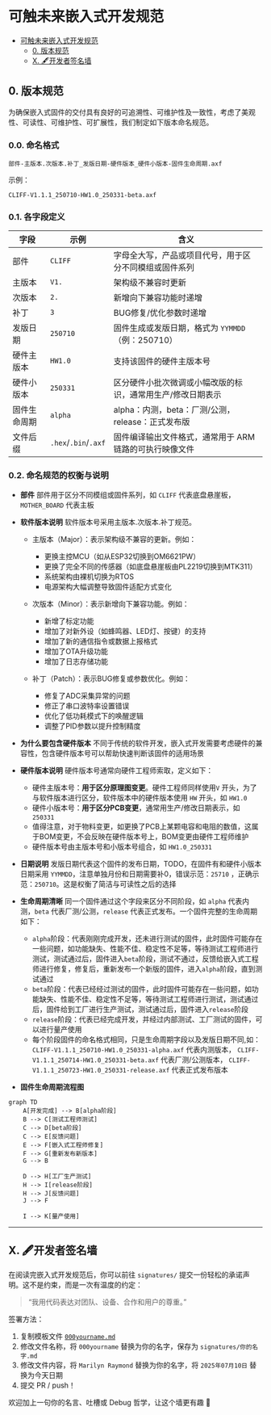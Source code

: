# 可触未来嵌入式开发规范

- [可触未来嵌入式开发规范](#可触未来嵌入式开发规范)
  - [0. 版本规范](#0-版本规范)
  - [X. 🖋️开发者签名墙](#x-️开发者签名墙)

## 0. 版本规范

为确保嵌入式固件的交付具有良好的可追溯性、可维护性及一致性，考虑了美观性、可读性、可维护性、可扩展性，我们制定如下版本命名规范。

### 0.0. 命名格式

```plaintext
部件-主版本.次版本.补丁_发版日期-硬件版本_硬件小版本-固件生命周期.axf
```

示例：

```plaintext
CLIFF-V1.1.1_250710-HW1.0_250331-beta.axf
```


### 0.1. 各字段定义

| 字段         | 示例                 | 含义                                                                |
| ------------ | -------------------- | ------------------------------------------------------------------- |
| 部件         | `CLIFF`              | 字母全大写，产品或项目代号，用于区分不同模组或固件系列              |
| 主版本       | `V1.`                | 架构级不兼容时更新                                                  |
| 次版本       | `2.`                 | 新增向下兼容功能时递增                                              |
| 补丁         | `3`                  | BUG修复/优化参数时递增                                              |
| 发版日期     | `250710`             | 固件生成或发版日期，格式为 `YYMMDD`（例：250710）                   |
| 硬件主版本   | `HW1.0`              | 支持该固件的硬件主版本号                                            |
| 硬件小版本   | `250331`             | 区分硬件小批次微调或小幅改版的标识，通常用生产/修改日期表示         |
| 固件生命周期 | `alpha`              | alpha：内测，beta：厂测/公测，release：正式发布版 |
| 文件后缀     | `.hex`/`.bin`/`.axf` | 固件编译输出文件格式，通常用于 ARM 链路的可执行映像文件             |


### 0.2. 命名规范的权衡与说明

- **部件**
  部件用于区分不同模组或固件系列，如 `CLIFF` 代表底盘悬崖板，`MOTHER_BOARD` 代表主板

- **软件版本说明**
  软件版本号采用主版本.次版本.补丁规范。

  - 主版本（Major）：表示架构级不兼容的更新。例如：
    - 更换主控MCU（如从ESP32切换到OM6621PW）
    - 更换了完全不同的传感器（如底盘悬崖板由PL2219切换到MTK311）
    - 系统架构由裸机切换为RTOS
    - 电源架构大幅调整导致固件适配方式变化

  - 次版本（Minor）：表示新增向下兼容功能。例如：
    - 新增了标定功能
    - 增加了对新外设（如蜂鸣器、LED灯、按键）的支持
    - 增加了新的通信指令或数据上报格式
    - 增加了OTA升级功能
    - 增加了日志存储功能

  - 补丁（Patch）：表示BUG修复或参数优化。例如：
    - 修复了ADC采集异常的问题
    - 修正了串口波特率设置错误
    - 优化了低功耗模式下的唤醒逻辑
    - 调整了PID参数以提升控制精度


- **为什么要包含硬件版本**
  不同于传统的软件开发，嵌入式开发需要考虑硬件的兼容性，包含硬件版本号可以帮助快速判断该固件的适用场景

- **硬件版本说明**
  硬件版本号通常向硬件工程师索取，定义如下：
  - 硬件主版本号：**用于区分原理图变更**。硬件工程师同样使用`V` 开头，为了与软件版本进行区分，软件版本中的硬件版本使用 `HW` 开头，如 `HW1.0`
  - 硬件小版本号：**用于区分PCB变更**，通常用生产/修改日期表示，如 `250331`
  - 值得注意，对于物料变更，如更换了PCB上某颗电容和电阻的数值，这属于BOM变更，不会反映在硬件版本号上，BOM变更由硬件工程师维护
  - 硬件版本号由主版本号和小版本号组合，如 `HW1.0_250331`

- **日期说明**
  发版日期代表这个固件的发布日期，TODO，在固件有和硬件小版本日期采用 `YYMMDD`，注意单独月份和日期需要补0，错误示范：`25710` ，正确示范：`250710`。这是权衡了简洁与可读性之后的选择

- **生命周期清晰**
  同一个固件通过这个字段来区分不同阶段，如 `alpha` 代表内测，`beta` 代表厂测/公测，`release` 代表正式发布。一个固件完整的生命周期如下：
  - `alpha`阶段：代表刚刚完成开发，还未进行测试的固件，此时固件可能存在一些问题，如功能缺失、性能不佳、稳定性不足等，等待测试工程师进行测试，测试通过后，固件进入`beta`阶段，测试不通过，反馈给嵌入式工程师进行修复，修复后，重新发布一个新版的固件，进入`alpha`阶段，直到测试通过
  - `beta`阶段：代表已经经过测试的固件，此时固件可能存在一些问题，如功能缺失、性能不佳、稳定性不足等，等待测试工程师进行测试，测试通过后，固件给到工厂进行生产测试，测试通过后，固件进入`release`阶段
  - `release`阶段：代表已经完成开发，并经过内部测试、工厂测试的固件，可以进行量产使用
  - 每个阶段固件的命名格式相同，只是生命周期字段以及发版日期不同,如： 
  `CLIFF-V1.1.1_250710-HW1.0_250331-alpha.axf` 代表内测版本，
  `CLIFF-V1.1.1_250714-HW1.0_250331-beta.axf` 代表厂测/公测版本，
  `CLIFF-V1.1.1_250723-HW1.0_250331-release.axf` 代表正式发布版本

- **固件生命周期流程图**

```mermaid
graph TD
    A[开发完成] --> B[alpha阶段]
    B --> C[测试工程师测试]
    C --> D[beta阶段]
    C --> E[反馈问题]
    E --> F[嵌入式工程师修复]
    F --> G[重新发布新版本]
    G --> B
    
    D --> H[工厂生产测试]
    H --> I[release阶段]
    H --> J[反馈问题]
    J --> F
    
    I --> K[量产使用]
```

---


## X. 🖋️开发者签名墙

在阅读完嵌入式开发规范后，你可以前往 `signatures/` 提交一份轻松的承诺声明。这不是约束，而是一次有温度的约定：

> “我用代码表达对团队、设备、合作和用户的尊重。”

签署方法：
1. 复制模板文件 [`000yourname.md`](./signatures/000yourname.md)
2. 修改文件名称，将 `000yourname` 替换为你的名字，保存为 `signatures/你的名字.md`
3. 修改文件内容，将 `Marilyn Raymond` 替换为你的名字，将 `2025年07月10日` 替换为今天日期
4. 提交 PR / push！

欢迎加上一句你的名言、吐槽或 Debug 哲学，让这个墙更有趣 🙌
